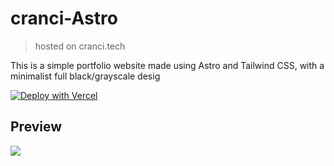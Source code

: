 # cranci-Astro
> hosted on cranci.tech
 
This is a simple portfolio website made using Astro and Tailwind CSS, with a minimalist full black/grayscale desig

[![Deploy with Vercel](https://vercel.com/button)](https://vercel.com/new/clone?repository-url=https://github.com/cranci1/cranci.xyz-Astro)

## Preview

<img src="https://raw.githubusercontent.com/cranci1/cranci.xyz-Astro/refs/heads/master/preview.png">
